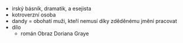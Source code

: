 - irský básník, dramatik, a esejista
- kotroverzní osoba
- dandy = obohatí muži, kteří nemusí díky zděděnému jmění pracovat
- dílo
	- román  Obraz Doriana Graye
